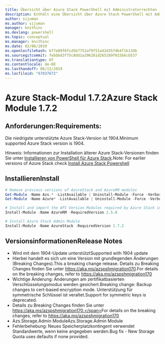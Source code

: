 ```yaml
---
title: Übersicht über Azure Stack PowerShell mit Administratorrechten | Microsoft-Dokumentation
description: Enthält eine Übersicht über Azure Stack PowerShell mit Administratorrechten und eine Anleitung zur Installation und Konfiguration.
author: sijuman
ms.author: sijuman
manager: knithinc
ms.devlang: powershell
ms.topic: conceptual
ms.manager: knithinc
ms.date: 02/06/2019
ms.openlocfilehash: b77e09f6fcd5b7752af9f51a42d357db4f1b13db
ms.sourcegitcommit: febbbd3f75c8dd1a296281d265289f015b6cb537
ms.translationtype: HT
ms.contentlocale: de-DE
ms.lasthandoff: 06/12/2019
ms.locfileid: "67037672"
---
```

# <a name="azure-stack-module-172"></a><span data-ttu-id="e3c60-103">Azure Stack-Modul 1.7.2</span><span class="sxs-lookup"><span data-stu-id="e3c60-103">Azure Stack Module 1.7.2</span></span>

## <a name="requirements"></a><span data-ttu-id="e3c60-104">Anforderungen:</span><span class="sxs-lookup"><span data-stu-id="e3c60-104">Requirements:</span></span>

<span data-ttu-id="e3c60-105">Die niedrigste unterstützte Azure Stack-Version ist 1904.</span><span class="sxs-lookup"><span data-stu-id="e3c60-105">Minimum supported Azure Stack version is 1904.</span></span>

<span data-ttu-id="e3c60-106">Hinweis: Informationen zur Installation älterer Azure Stack-Versionen finden Sie unter [Installieren von PowerShell für Azure Stack](https://docs.microsoft.com/en-us/azure/azure-stack/azure-stack-powershell-install#install-azure-stack-powershell).</span><span class="sxs-lookup"><span data-stu-id="e3c60-106">Note: For earlier versions of Azure Stack check [Install Azure Stack Powershell](https://docs.microsoft.com/en-us/azure/azure-stack/azure-stack-powershell-install#install-azure-stack-powershell)</span></span>

## <a name="install"></a><span data-ttu-id="e3c60-107">Installieren</span><span class="sxs-lookup"><span data-stu-id="e3c60-107">Install</span></span>

```powershell
# Remove previous versions of AzureStack and AzureRM modules
Get-Module -Name Azs.* -ListAvailable | Uninstall-Module -Force -Verbose
Get-Module -Name Azure* -ListAvailable | Uninstall-Module -Force -Verbose

# Install and import the API Version Modules required by Azure Stack into the current PowerShell session.
Install-Module -Name AzureRM -RequiredVersion 2.5.0

# Install Azure Stack Admin Module
Install-Module -Name AzureStack -RequiredVersion 1.7.2
```

## <a name="release-notes"></a><span data-ttu-id="e3c60-108">Versionsinformationen</span><span class="sxs-lookup"><span data-stu-id="e3c60-108">Release Notes</span></span>

* <span data-ttu-id="e3c60-109">Wird mit dem 1904-Update unterstützt</span><span class="sxs-lookup"><span data-stu-id="e3c60-109">Supported with 1904 update</span></span>
* <span data-ttu-id="e3c60-110">Hierbei handelt es sich um eine Version mit grundlegenden Änderungen (Breaking Changes).</span><span class="sxs-lookup"><span data-stu-id="e3c60-110">This a breaking change release.</span></span> <span data-ttu-id="e3c60-111">Details zu Breaking Changes finden Sie unter <https://aka.ms/azspshmigration170>.</span><span class="sxs-lookup"><span data-stu-id="e3c60-111">For details on the breaking changes, refer to <https://aka.ms/azspshmigration170></span></span>
* <span data-ttu-id="e3c60-112">Wichtige Änderung: Änderungen am zertifikatbasierten Verschlüsselungsmodus werden gesichert.</span><span class="sxs-lookup"><span data-stu-id="e3c60-112">Breaking change: Backup changes to cert-based encryption mode.</span></span> <span data-ttu-id="e3c60-113">Unterstützung für symmetrische Schlüssel ist veraltet.</span><span class="sxs-lookup"><span data-stu-id="e3c60-113">Support for symmetric keys is deprecated.</span></span>
* <span data-ttu-id="e3c60-114">Details zu Breaking Changes finden Sie unter https://aka.ms/azspshmigration170.</span><span class="sxs-lookup"><span data-stu-id="e3c60-114">For details on the breaking changes, refer to https://aka.ms/azspshmigration170</span></span>
* <span data-ttu-id="e3c60-115">Azs.Storage.Admin Module</span><span class="sxs-lookup"><span data-stu-id="e3c60-115">Azs.Storage.Admin Module</span></span> 
* <span data-ttu-id="e3c60-116">Fehlerbehebung: Neues Speicherplatzkontingent verwendet Standardwerte, wenn keine angegeben werden.</span><span class="sxs-lookup"><span data-stu-id="e3c60-116">Bug fix - New Storage Quota uses defaults if none provided.</span></span>
